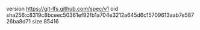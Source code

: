 version https://git-lfs.github.com/spec/v1
oid sha256:c8319c8bceec50361ef92fb1a704e3212a645d6c15709613aab7e58726ba8d71
size 85416

